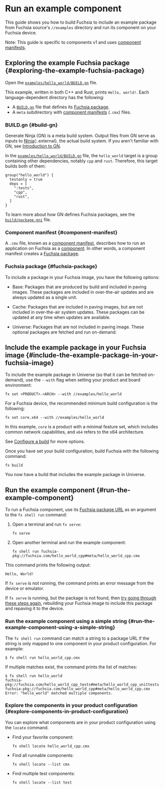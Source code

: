 # Run an example component

This guide shows you how to build Fuchsia to include an example package
from Fuchsia source's `//examples` directory and run its component
on your Fuchsia device.

Note: This guide is specific to components v1 and uses 
[component manifests](/docs/concepts/components/v1/component_manifests.md).

## Exploring the example Fuchsia package {#exploring-the-example-fuchsia-package}

Open the [`examples/hello_world/BUILD.gn`](/examples/hello_world/BUILD.gn) file.

This example, written in both C++ and Rust, prints `Hello, world!`. Each
language-dependent directory has the following:

*  A [`BUILD.gn`](#build-gn) file that defines its [Fuchsia package](#fuchsia-package).
*  A `meta` subdirectory with [component manifests](#component-manifest) (`.cmx`) files.

### BUILD.gn {#build-gn}

Generate Ninja (GN) is a meta build system. Output files from GN serve as inputs to
[Ninja](https://ninja-build.org/){:.external}, the actual build system.
If you aren't familiar with GN, see
[Introduction to GN](/docs/concepts/build_system/intro.md).

In the [`examples/hello_world/BUILD.gn`](/examples/hello_world/BUILD.gn) file,
the `hello_world` target is a group containing other dependencies,
notably `cpp` and `rust`. Therefore, this target builds both of them:

```none
group("hello_world") {
  testonly = true
  deps = [
    ":tests",
    "cpp",
    "rust",
  ]
}
```

To learn more about how GN defines Fuchsia packages,
see the [`build/package.gni`](/build/package.gni) file.

### Component manifest {#component-manifest}

A `.cmx` file, known as a
[component manifest](/docs/glossary.md#component-manifest), describes how to run
an application on Fuchsia as a [component](/docs/glossary.md#component). In
other words, a component manifest creates a [Fuchsia package](/docs/glossary.md#fuchsia-package).

### Fuchsia package {#fuchsia-package}

To include a package in your Fuchsia image, you have the following options:

*   Base: Packages that are produced by build and included in paving images.
    These packages are included in over-the-air updates and are always updated as a
    single unit.

*   Cache: Packages that are included in paving images, but are not included in
    over-the-air system updates. These packages can be updated at any time
    when updates are available.

*   Universe: Packages that are not included in paving image. These
    optional packages are fetched and run on-demand.


## Include the example package in your Fuchsia image {#include-the-example-package-in-your-fuchsia-image}

To include the example package in Universe (so that it can be fetched on-demand),
use the `--with` flag when setting your product and board environment:

```posix-terminal
fx set <PRODUCT>.<ARCH> --with //examples/hello_world
```

For a Fuchsia device, the recommended minimum build configuration is the following: 

```posix-terminal
fx set core.x64 --with //examples/hello_world
```

In this example, `core` is a product with a minimal feature set, which includes
common network capabilities, and `x64` refers to the x64 architecture.

See [Configure a build](/docs/development/build/fx.md#configure-a-build) for
more options.

Once you have set your build configuration, build Fuchsia with the following
command: 

```posix-terminal
fx build
```

You now have a build that includes the example package in Universe.

## Run the example component {#run-the-example-component}

To run a Fuchsia component, use its
[Fuchsia package URL](/docs/glossary.md#fuchsia-pkg-url) as an argument
to the `fx shell run` command:

1.  Open a terminal and run `fx serve`:

    ```posix-terminal
    fx serve
    ```

1.  Open another terminal and run the example component:

    ```posix-terminal
    fx shell run fuchsia-pkg://fuchsia.com/hello_world_cpp#meta/hello_world_cpp.cmx
    ```

This command prints the following output:

```none
Hello, World!
```

If `fx serve` is not running, the command prints an error message from
the device or emulator. 

If `fx serve` is running, but the package is not found,
then [try going through these steps again](#include-the-example-package-in-your-fuchsia-image),
rebuilding your Fuchsia image
to include this package and repaving it to the device.

### Run the example component using a simple string {#run-the-example-component-using-a-simple-string}

The `fx shell run` command can match a string to a package URL
if the string is only mapped to one component
in your product configuration. For example:

```posix-terminal
$ fx shell run hello_world_cpp.cmx
```

If multiple matches exist, the command prints the list of matches:

```none
$ fx shell run hello_world
fuchsia-pkg://fuchsia.com/hello_world_cpp_tests#meta/hello_world_cpp_unittests.cmx
fuchsia-pkg://fuchsia.com/hello_world_cpp#meta/hello_world_cpp.cmx
Error: "hello_world" matched multiple components.
```

### Explore the components in your product configuration {#explore-components-in-product-configuration}

You can explore what components are in your product configuration using the
`locate` command.

*   Find your favorite component:

    ```posix-terminal
    fx shell locate hello_world_cpp.cmx
    ```

*   Find all runnable components:

    ```posix-terminal
    fx shell locate --list cmx
    ```

*   Find multiple test components:

    ```posix-terminal
    fx shell locate --list test
    ```
